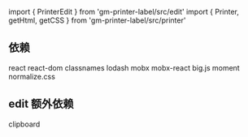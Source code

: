 import { PrinterEdit } from 'gm-printer-label/src/edit'
import { Printer, getHtml, getCSS } from 'gm-printer-label/src/printer'



## 依赖
react react-dom
classnames
lodash
mobx mobx-react
big.js
moment
normalize.css

## edit 额外依赖
clipboard